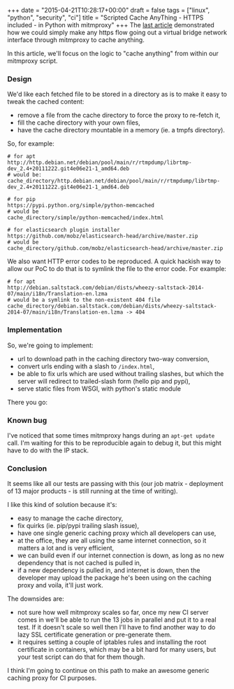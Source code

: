 +++
date = "2015-04-21T10:28:17+00:00"
draft = false
tags = ["linux", "python", "security", "ci"]
title = "Scripted Cache AnyThing - HTTPS included - in Python with mitmproxy"
+++
The [last
article](http://blog.yourlabs.org/post/116296979953/scripted-mitm-anything-in-python-with-mitmproxy)
demonstrated how we could simply make any https flow going out a virtual
bridge network interface through mitmproxy to cache anything.

In this article, we'll focus on the logic to "cache anything" from within our
mitmproxy script.

### Design

We'd like each fetched file to be stored in a directory as is to make it easy
to tweak the cached content:

- remove a file from the cache directory to force the proxy to re-fetch it,
- fill the cache directory with your own files,
- have the cache directory mountable in a memory (ie. a tmpfs directory).

So, for example:

    # for apt
    http://http.debian.net/debian/pool/main/r/rtmpdump/librtmp-dev_2.4+20111222.git4e06e21-1_amd64.deb
    # would be:
    cache_directory/http.debian.net/debian/pool/main/r/rtmpdump/librtmp-dev_2.4+20111222.git4e06e21-1_amd64.deb

    # for pip
    https://pypi.python.org/simple/python-memcached
    # would be
    cache_directory/simple/python-memcached/index.html

    # for elasticsearch plugin installer
    https://github.com/mobz/elasticsearch-head/archive/master.zip
    # would be
    cache_directory/github.com/mobz/elasticsearch-head/archive/master.zip

We also want HTTP error codes to be reproduced. A quick hackish way to allow
our PoC to do that is to symlink the file to the error code. For example:

    # for apt
    http://debian.saltstack.com/debian/dists/wheezy-saltstack-2014-07/main/i18n/Translation-en.lzma
    # would be a symlink to the non-existent 404 file
    cache_directory/debian.saltstack.com/debian/dists/wheezy-saltstack-2014-07/main/i18n/Translation-en.lzma -> 404


### Implementation

So, we're going to implement:

- url to download path in the caching directory two-way conversion,
- convert urls ending with a slash to `/index.html`,
- be able to fix urls which are used without trailing slashes, but which
  the server will redirect to trailed-slash form (hello pip and pypi),
- serve static files from WSGI, with python's static module 

There you go:

<script src="https://gist.github.com/jpic/d8e163adcb9ace8d4c34.js"></script>

### Known bug

I've noticed that some times mitmproxy hangs during an `apt-get update`
call. I'm waiting for this to be reproducible again to debug it, but this
might have to do with the IP stack.

### Conclusion

It seems like all our tests are passing with this (our job matrix - deployment
of 13 major products - is still running at the time of writing).

I like this kind of solution because it's:

- easy to manage the cache directory, 
- fix quirks (ie.  pip/pypi trailing slash issue),
- have one single generic caching proxy which all developers can use,
- at the office, they are all using the same internet connection, so it matters
  a lot and is very efficient,
- we can build even if our internet connection is down, as long as no new
  dependency that is not cached is pulled in,
- if a new dependency is pulled in, and internet is down, then the developer
  may upload the package he's been using on the caching proxy and voila, it'll
  just work.

The downsides are:

- not sure how well mitmproxy scales so far, once my new CI server comes in
  we'll be able to run the 13 jobs in parallel and put it to a real test. If it
  doesn't scale so well then I'll have to find another way to do lazy SSL
  certificate generation or pre-generate them.
- it requires setting a couple of iptables rules and installing the root
  certificate in containers, which may be a bit hard for many users, but your
  test script can do that for them though.

I think I'm going to continue on this path to make an awesome generic caching
proxy for CI purposes.